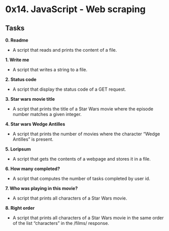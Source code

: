 # 0x14. JavaScript - Web scraping

## Tasks

**0. Readme**
* A script that reads and prints the content of a file.

**1. Write me**
* A script that writes a string to a file.

**2. Status code**
* A script that display the status code of a GET request.

**3. Star wars movie title**
* A script that prints the title of a Star Wars movie where the episode number matches a given integer.

**4. Star wars Wedge Antilles**
* A script that prints the number of movies where the character “Wedge Antilles” is present.

**5. Loripsum**
* A script that gets the contents of a webpage and stores it in a file.

**6. How many completed?**
* A script that computes the number of tasks completed by user id.

**7. Who was playing in this movie?**
* A script that prints all characters of a Star Wars movie.

**8. Right order**
* A script that prints all characters of a Star Wars movie in the same order of the list “characters” in the /films/ response.